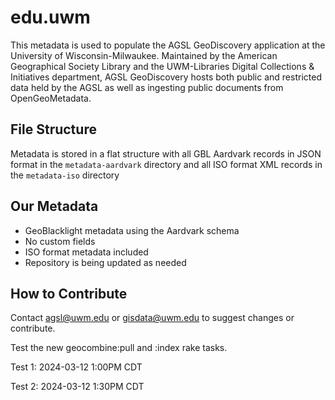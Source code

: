 # edu.uwm

This metadata is used to populate the AGSL GeoDiscovery application at the University of Wisconsin-Milwaukee.
Maintained by the American Geographical Society Library and the UWM-Libraries Digital Collections & Initiatives department,
AGSL GeoDiscovery hosts both public and restricted data held by the AGSL as well as ingesting public documents
from OpenGeoMetadata.

## File Structure

Metadata is stored in a flat structure with all GBL Aardvark records in JSON format in the `metadata-aardvark` directory 
and all ISO format XML records in the `metadata-iso` directory

## Our Metadata

* GeoBlacklight metadata using the Aardvark schema
* No custom fields
* ISO format metadata included
* Repository is being updated as needed

## How to Contribute

Contact agsl@uwm.edu or gisdata@uwm.edu to suggest changes or contribute.

Test the new geocombine:pull and :index rake tasks.

Test 1: 2024-03-12 1:00PM CDT

Test 2: 2024-03-12 1:30PM CDT

